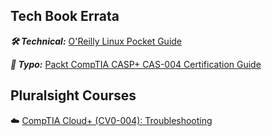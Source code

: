 ## Tech Book Errata

***🛠️ Technical:*** [O'Reilly Linux Pocket Guide](https://www.oreilly.com/library/view/linux-pocket-guide/9781491927557/)

***🙊 Typo:*** [Packt CompTIA CASP+ CAS-004 Certification Guide](https://www.packtpub.com/product/comptia-casp-cas-004-certification-guide/9781801816779)

## Pluralsight Courses

☁️ [CompTIA Cloud+ (CV0-004): Troubleshooting](https://app.pluralsight.com/library/courses/comptia-cloud-plus-troubleshooting)
